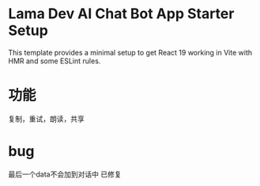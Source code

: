 # Lama Dev AI Chat Bot App Starter Setup

This template provides a minimal setup to get React 19 working in Vite with HMR and some ESLint rules.

# 功能
复制，重试，朗读，共享

# bug
最后一个data不会加到对话中 已修复
